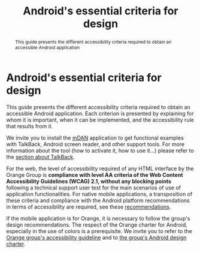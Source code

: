 ﻿---
title: "Android's essential criteria for design"
abstract: "This guide presents the different accessibility criteria required to obtain an accessible Android application"
---

# Android's essential criteria for design

This guide presents the different accessibility criteria required to obtain an accessible Android application. Each criterion is presented by explaining for whom it is important, when it can be implemented, and the accessibility rule that results from it.

We invite you to install the [mDAN](../../mdan/) application to get functional examples with TalkBack, Android screen reader, and other support tools. For more information about the tool (how to activate it, how to use it...) please refer to the [section about TalkBack](../talkback/).

For the web, the level of accessibility required of any <abbr>HTML</abbr> interface by the Orange Group is **compliance with level AA criteria of the Web Content Accessibility Guidelines (<abbr>WCAG</abbr>) 2.1, without any blocking points** following a technical support user test for the main scenarios of use of application functionalities. For native mobile applications, a transposition of these criteria and compliance with the Android platform recommendations in terms of accessibility are required, see these [recommendations](https://developer.android.com/guide/topics/ui/accessibility/).

If the mobile application is for Orange, it is necessary to follow the group's design recommendations. The respect of the Orange charter for Android, especially in the use of colors is a prerequisite. We invite you to refer to the [Orange group's accessibility guideline](https://design.orange.com/fr/guidelines/accessibility/) and to [the group's Android design charter](https://design.orange.com/fr/guidelines/android/).